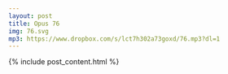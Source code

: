 ```yaml
---
layout: post
title: Opus 76
img: 76.svg
mp3: https://www.dropbox.com/s/lct7h302a73goxd/76.mp3?dl=1
---
```


{% include post_content.html %}
